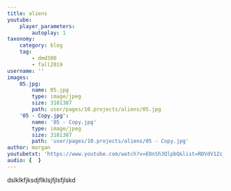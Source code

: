 ```yaml
---
title: aliens
youtube:
    player_parameters:
        autoplay: 1
taxonomy:
    category: blog
    tag:
        - dmd300
        - fall2019
username: ''
images:
    05.jpg:
        name: 05.jpg
        type: image/jpeg
        size: 3181387
        path: user/pages/10.projects/aliens/05.jpg
    '05 - Copy.jpg':
        name: '05 - Copy.jpg'
        type: image/jpeg
        size: 3181387
        path: 'user/pages/10.projects/aliens/05 - Copy.jpg'
author: morgan
youtubetxt: 'https://www.youtube.com/watch?v=EOnSh3QlpbQ&list=RDVdV1Zc_PFdg&index=3'
audio: {  }
---
```


dslklkfjksdjflklsjfjlsfjlskd